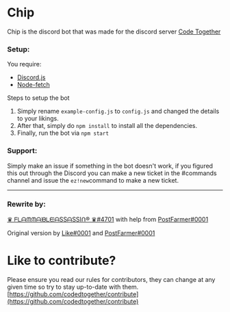 # Chip
Chip is the discord bot that was made for the discord server [Code Together](https://discord.gg/4uHuFTn)

### Setup:
You require:
- [Discord.js](https://discord.js.org/)
- [Node-fetch](https://www.npmjs.com/package/node-fetch)

Steps to setup the bot
1. Simply rename `example-config.js` to `config.js` and changed the details to your likings.
2. After that, simply do `npm install` to install all the dependencies.
3. Finally, run the bot via `npm start`

### Support:
Simply make an issue if something in the bot doesn't work, if you figured this out through the Discord you can make a new ticket in the #commands channel and issue the `ez!new`command to make a new ticket.

---

### Rewrite by:
[♛ ᖴᒪᗩᙏᙏᗩᙖᒪᙓᗩSSᗩSSIᑎ® ♛#4701](https://github.com/flamableassassin)
with help from [PostFarmer#0001](https://github.com/Kinolite)

Original version by [Like#0001](https://github.com/abcdan) and [PostFarmer#0001](https://github.com/Kinolite)

# Like to contribute?
Please ensure you read our rules for contributors, they can change at any given time so try to stay up-to-date with them.
[https://github.com/codedtogether/contribute](https://github.com/codedtogether/contribute)



